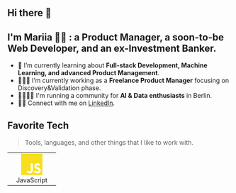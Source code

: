## Hi there 👋 
## I'm Mariia 👩🏼 : a Product Manager, a soon-to-be Web Developer, and an ex-Investment Banker.

 - 🔬 I’m currently learning about **Full-stack Development, Machine Learning, and advanced Product Management**.
 - 👩🏼‍💻 I’m currently working as a **Freelance Product Manager** focusing on Discovery&Validation phase.
 - 🏃🏼‍♀️‍➡️ I'm running a community for **AI & Data enthusiasts** in Berlin.
 - 🤝🏻 Connect with me on [LinkedIn](https://www.linkedin.com/in/maria-osipova-4534n3449e/).

## Favorite Tech
> Tools, languages, and other things that I like to work with.

<table>
  <tr>
    <td align="center" width="96">
      <a href="#macropower-tech">
        <img src="https://github.com/maria-osypova/maria-osypova/raw/main/JavaScript.svg" width="48" height="48" alt="JavaScript" />
      </a>
      <br>JavaScript
    </td>
  </tr>
</table>
    
